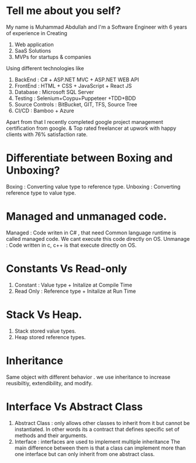 # Tell me about you self?
My name is Muhammad Abdullah and I'm a Software  Engineer with 6 years of experience in Creating
1. Web application
2. SaaS Solutions
3. MVPs for startups & companies

Using different technologies like
1. BackEnd  : C# + ASP.NET MVC + ASP.NET WEB API
2. FrontEnd : HTML + CSS + JavaScript + React JS
3. Database : Microsoft SQL Server  
4. Testing : Selenium+Coypu+Puppeteer +TDD+BDD
5. Source Controls : BitBucket, GIT, TFS, Source Tree
6. CI/CD : Bamboo + Azure


Apart from that 
I recently completed google project management certification from google. & Top rated freelancer at upwork with happy clients with 76% satisfaction rate.



# Differentiate between Boxing and Unboxing?
Boxing : Converting value type to reference type. 
Unboxing : Converting reference type to value type.

# Managed and unmanaged code.
Managed : Code writen in C# , that need Common language runtime is called managed code. We cant execute this code directly on OS.
Unmanage : Code written in c, c++ is that execute directly on OS.

# Constants Vs Read-only
1. Constant : Value type + Initalize at Compile Time
2. Read Only : Reference type + Initalize at Run Time

# Stack Vs Heap.
1. Stack stored value types.
2. Heap stored reference types.

# Inheritance
Same object with different behavior . we use inheritance to increase reusibiltiy, extendibility, and modify.

# Interface Vs Abstract Class
1. Abstract Class : only allows other classes to inherit from it but cannot be instantiated. In other words its a contract that defines specific set of methods and their arguments.
2. Interface :  interfaces are used to implement multiple inheritance
The main difference between them is that a class can implement more than one interface but can only inherit from one abstract class. 




